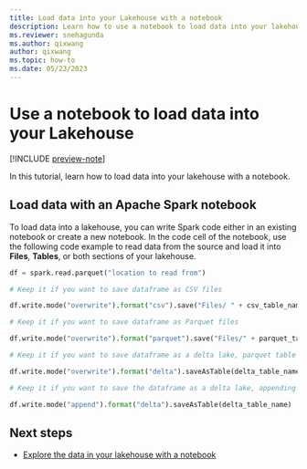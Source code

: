 ```yaml
---
title: Load data into your Lakehouse with a notebook
description: Learn how to use a notebook to load data into your lakehouse with either an existing notebook or a new one.
ms.reviewer: snehagunda
ms.author: qixwang
author: qixwang
ms.topic: how-to
ms.date: 05/23/2023
---
```


# Use a notebook to load data into your Lakehouse

[!INCLUDE [preview-note](../includes/preview-note.md)]

In this tutorial, learn how to load data into your lakehouse with a notebook.

## Load data with an Apache Spark notebook

To load data into a lakehouse, you can write Spark code either in an existing notebook or create a new notebook. In the code cell of the notebook, use the following code example to read data from the source and load it into **Files**, **Tables**, or both sections of your lakehouse.

```python
df = spark.read.parquet("location to read from") 

# Keep it if you want to save dataframe as CSV files

df.write.mode("overwrite").format("csv").save("Files/ " + csv_table_name)

# Keep it if you want to save dataframe as Parquet files

df.write.mode("overwrite").format("parquet").save("Files/" + parquet_table_name)

# Keep it if you want to save dataframe as a delta lake, parquet table

df.write.mode("overwrite").format("delta").saveAsTable(delta_table_name)

# Keep it if you want to save the dataframe as a delta lake, appending the data to an existing table

df.write.mode("append").format("delta").saveAsTable(delta_table_name)

```

## Next steps

- [Explore the data in your lakehouse with a notebook](lakehouse-notebook-explore.md)
